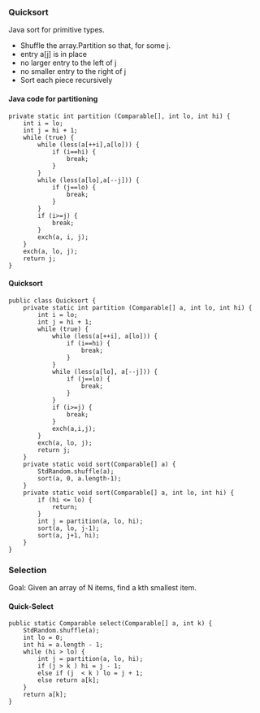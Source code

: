 ### Quicksort

Java sort for primitive types.

- Shuffle the array.Partition so that, for some j.
- entry a[j] is in place
- no larger entry to the left of j
- no smaller entry to the right of j
- Sort each piece recursively

#### Java code for partitioning

```
private static int partition (Comparable[], int lo, int hi) {
    int i = lo;
    int j = hi + 1;
    while (true) {
        while (less(a[++i],a[lo])) {
            if (i==hi) {
                break;
            }
        }
        while (less(a[lo],a[--j])) {
            if (j==lo) {
                break;
            }
        }
        if (i>=j) {
            break;
        }
        exch(a, i, j);
    }
    exch(a, lo, j);
    return j;
}
```

#### Quicksort

```
public class Quicksort {
    private static int partition (Comparable[] a, int lo, int hi) {
        int i = lo;
        int j = hi + 1;
        while (true) {
            while (less(a[++i], a[lo])) {
                if (i==hi) {
                    break;
                }
            }
            while (less(a[lo], a[--j])) {
                if (j==lo) {
                    break;
                }
            }
            if (i>=j) {
                break;
            }
            exch(a,i,j);
        }
        exch(a, lo, j);
        return j;
    }
    private static void sort(Comparable[] a) {
        StdRandom.shuffle(a);
        sort(a, 0, a.length-1);
    }
    private static void sort(Comparable[] a, int lo, int hi) {
        if (hi <= lo) {
            return;
        }
        int j = partition(a, lo, hi);
        sort(a, lo, j-1);
        sort(a, j+1, hi);
    }
}
```

### Selection

Goal: Given an array of N items, find a kth smallest item.

#### Quick-Select

```
public static Comparable select(Comparable[] a, int k) {
    StdRandom.shuffle(a);
    int lo = 0;
    int hi = a.length - 1;
    while (hi > lo) {
        int j = partition(a, lo, hi);
        if (j > k ) hi = j - 1;
        else if (j  < k ) lo = j + 1;
        else return a[k];
    }
    return a[k];
}
```
